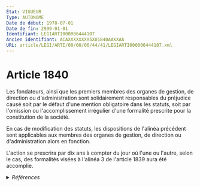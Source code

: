 ```yaml
---
État: VIGUEUR
Type: AUTONOME
Date de début: 1978-07-01
Date de fin: 2999-01-01
Identifiant: LEGIARTI000006444107
Ancien identifiant: ACAXXXXXXXX5X01840AAXXAA
URL: article/LEGI/ARTI/00/00/06/44/41/LEGIARTI000006444107.xml
---
```


<h1>Article 1840</h1>

Les fondateurs, ainsi que les premiers membres des organes de gestion, de
direction ou d'administration sont solidairement responsables du préjudice causé
soit par le défaut d'une mention obligatoire dans les statuts, soit par
l'omission ou l'accomplissement irrégulier d'une formalité prescrite pour la
constitution de la société.<br />

En cas de modification des statuts, les dispositions de l'alinéa précédent sont
applicables aux membres des organes de gestion, de direction ou d'administration
alors en fonction.<br />

L'action se prescrira par dix ans à compter du jour où l'une ou l'autre, selon
le cas, des formalités visées à l'alinéa 3 de l'article 1839 aura été accomplie.


<details>
  <summary><em>Références</em></summary>

  <h2>Articles faisant référence à l'article</h2>
  
  <ul>
    <li>
      <a href="https://legal.tricoteuses.fr//redirection/LEGIARTI000006444098?vers=git&vers=legifrance">Code civil - article 1839 AUTONOME MODIFIE, en vigueur du 1978-07-01 au 2009-05-14</a> CITATION cible
    </li>
    <li>
      <a href="https://legal.tricoteuses.fr//redirection/LEGIARTI000020616177?vers=git&vers=legifrance">Code civil - article 1839 AUTONOME VIGUEUR, en vigueur depuis le 2009-05-14</a> CITATION cible
    </li>
  </ul>
  
  <h2>Textes faisant référence à l'article</h2>
  
  <ul>
    <li>
      <a href="https://legal.tricoteuses.fr//redirection/JORFTEXT000000886567?vers=git&vers=legifrance">Loi n°78-9 du 4 janvier 1978 MODIFIANT LE TITRE IX DU LIVRE III DU CODE CIVIL</a> CREATION cible
    </li>
  </ul>
  
  <h2>Références faites par l'article</h2>
  
  <ul>
    <li>
      1978-01-04 CREATION source <a href="https://legal.tricoteuses.fr//redirection/JORFTEXT000000886567?vers=git&vers=legifrance">Loi n°78-9 du 4 janvier 1978 MODIFIANT LE TITRE IX DU LIVRE III DU CODE CIVIL</a>
    </li>
    <li>
      2999-01-01 CITATION source <a href="https://legal.tricoteuses.fr//redirection/LEGIARTI000006444098?vers=git&vers=legifrance">Code civil - article 1839 AUTONOME MODIFIE, en vigueur du 1978-07-01 au 2009-05-14</a>
    </li>
  </ul>
</details>
